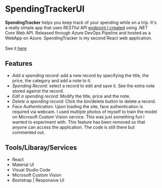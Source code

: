 # SpendingTrackerUI

**SpendingTracker** helps you keep track of your spending while on a trip. It's a really simple app that uses RESTful API [endpoint I created](https://github.com/cjan957/SpendingTracker) using .NET Core Web API. Released through Azure DevOps Pipeline and hosted as a WebApp on Azure. SpendingTracker is my second React web application. 
<br>
<br>
See it [here](https://spendingtrackui.azurewebsites.net)
<br>

## Features
* *Add a spending record*: add a new record by specifying the title, the price, the category and add a note to it.
* *Spending Record*: select a record to edit and save it. See the extra note stored against the record.
* *Edit a spending record*: Modify the title, price and the note.
* *Delete a spending record*: Click the bin/delete button to delete a record.
* *Face Authentication*: Upon loading the site, face authentication is required via webcam. I used multiple photos of myself to train the model on Microsoft Custom Vision service. This was just something fun I wanted to experiment with. This feature has been removed so that anyone can access the application. The code is still there but commented out.



## Tools/Libaray/Services
* React
* Material UI
* Visual Studio Code
* Microsoft Custom Vision
* Bootstrap | Responsive UI



